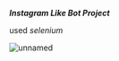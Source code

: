 **_Instagram Like Bot Project_**

used _selenium_

![unnamed](https://user-images.githubusercontent.com/57360358/86438088-89f5ca80-bd0e-11ea-90dd-9d8305cdaf59.png)
